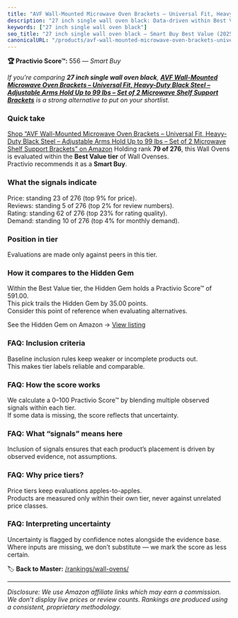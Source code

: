```yaml
---
title: "AVF Wall-Mounted Microwave Oven Brackets – Universal Fit, Heavy-Duty Black Steel – Adjustable Arms Hold Up to 99 lbs – Set of 2 Microwave Shelf Support Brackets"
description: "27 inch single wall oven black: Data-driven within Best Value ranking using the Practivio Score™. Positioned by quality, value, demand, findability, momentum."
keywords: ["27 inch single wall oven black"]
seo_title: "27 inch single wall oven black — Smart Buy Best Value (2025)"
canonicalURL: "/products/avf-wall-mounted-microwave-oven-brackets-universal-fit-heavy-duty-black-steel-adjustable-arms-hold-up-to-99-lbs-set-of-2-microwave-shelf-support-brackets-B00PBWVHKO/"
---
```


**🏆 Practivio Score™:** 556 — _Smart Buy_


*If you're comparing **27 inch single wall oven black**, **[AVF Wall-Mounted Microwave Oven Brackets – Universal Fit, Heavy-Duty Black Steel – Adjustable Arms Hold Up to 99 lbs – Set of 2 Microwave Shelf Support Brackets](https://www.amazon.com/dp/B00PBWVHKO?tag=practivio-20)** is a strong alternative to put on your shortlist.*
### Quick take
[Shop “AVF Wall-Mounted Microwave Oven Brackets – Universal Fit, Heavy-Duty Black Steel – Adjustable Arms Hold Up to 99 lbs – Set of 2 Microwave Shelf Support Brackets” on Amazon](https://www.amazon.com/dp/B00PBWVHKO?tag=practivio-20)
Holding rank **79 of 276**, this Wall Ovens is evaluated within the **Best Value tier** of Wall Ovenses.  
Practivio recommends it as a **Smart Buy**.

### What the signals indicate
Price: standing 23 of 276 (top 9% for price).  
Reviews: standing 5 of 276 (top 2% for review numbers).  
Rating: standing 62 of 276 (top 23% for rating quality).  
Demand: standing 10 of 276 (top 4% for monthly demand).

### Position in tier
Evaluations are made only against peers in this tier.

### How it compares to the Hidden Gem
Within the Best Value tier, the Hidden Gem holds a Practivio Score™ of 591.00.  
This pick trails the Hidden Gem by 35.00 points.  
Consider this point of reference when evaluating alternatives.  

See the Hidden Gem on Amazon → [View listing](https://www.amazon.com/dp/B0D1CXL52G?tag=practivio-20)

### FAQ: Inclusion criteria
Baseline inclusion rules keep weaker or incomplete products out.  
This makes tier labels reliable and comparable.

### FAQ: How the score works
We calculate a 0–100 Practivio Score™ by blending multiple observed signals within each tier.  
If some data is missing, the score reflects that uncertainty.

### FAQ: What “signals” means here
Inclusion of signals ensures that each product’s placement is driven by observed evidence, not assumptions.

### FAQ: Why price tiers?
Price tiers keep evaluations apples-to-apples.  
Products are measured only within their own tier, never against unrelated price classes.

### FAQ: Interpreting uncertainty
Uncertainty is flagged by confidence notes alongside the evidence base.  
Where inputs are missing, we don’t substitute — we mark the score as less certain.


🏷️ **Back to Master:** [/rankings/wall-ovens/](/rankings/wall-ovens/)

---
_Disclosure: We use Amazon affiliate links which may earn a commission. We don’t display live prices or review counts. Rankings are produced using a consistent, proprietary methodology._
